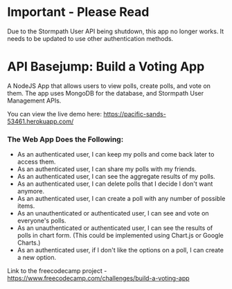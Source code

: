 # Important - Please Read

Due to the Stormpath User API being shutdown, this app no longer works. It needs to be updated to use other authentication methods.

# API Basejump: Build a Voting App

A NodeJS App that allows users to view polls, create polls, and vote on them. The app uses MongoDB for the database, and Stormpath User Management APIs.

You can view the live demo here: https://pacific-sands-53461.herokuapp.com/

### The Web App Does the Following:
* As an authenticated user, I can keep my polls and come back later to access them.
* As an authenticated user, I can share my polls with my friends.
* As an authenticated user, I can see the aggregate results of my polls.
* As an authenticated user, I can delete polls that I decide I don't want anymore.
* As an authenticated user, I can create a poll with any number of possible items.
* As an unauthenticated or authenticated user, I can see and vote on everyone's polls.
* As an unauthenticated or authenticated user, I can see the results of polls in chart form. (This could be implemented using Chart.js or Google Charts.)
* As an authenticated user, if I don't like the options on a poll, I can create a new option.

Link to the freecodecamp project - https://www.freecodecamp.com/challenges/build-a-voting-app
